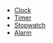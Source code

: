 <!DOCTYPE html>
<html>
<head>
   <title>Digital Clock With ES6</title>
<meta name="viewport" content="width=device-width, initial-scale=1" />
<link rel="preconnect" href="https://fonts.googleapis.com">
<link rel="preconnect" href="https://fonts.gstatic.com" crossorigin>
<link href="https://fonts.googleapis.com/css2?family=Orbitron:wght@700&display=swap" rel="stylesheet">
<link rel="stylesheet" href="Style.css">

</head>
<body>
   <nav class="nav-bar">
      <ul>
         <li><a href="index.html" class="active"> Clock </a></li>
         <li><a href="Timer.html"> Timer </a></li>
         <li><a href="Stopwatch.html"> Stopwatch </a></li>
         <li><a href="Alarm.html"> Alarm </a></li>
      </ul>
   </nav>

<div id="wrapper"></div>
<script>
function showTime() {
let time = new Date();
let sec = time.getSeconds();
let min = time.getMinutes();
let hr = time.getHours();
let period; // Before Noon or Afternoon
if(hr > 12) period = "PM";
else period = "AM";

// Leading 0 for minutes, seconds and hours
if (min < 10) min = `0${min}`;
if (sec < 10) sec= `0${sec}`;
if (hr < 10) hr = `0${hr}`;
let div = document.querySelector("#wrapper");
div.innerHTML = `${hr}:${min}:${sec} ${period}`;

}
setInterval(showTime,1000);
</script>
</body>
</html>